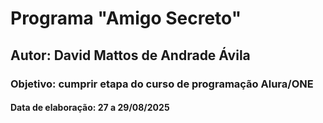 <h1>Programa "Amigo Secreto"</h1>
<h2>Autor: David Mattos de Andrade Ávila</h2>
<h3>Objetivo: cumprir etapa do curso de programação Alura/ONE</h3>
<h4>Data de elaboração: 27 a 29/08/2025</h4>
